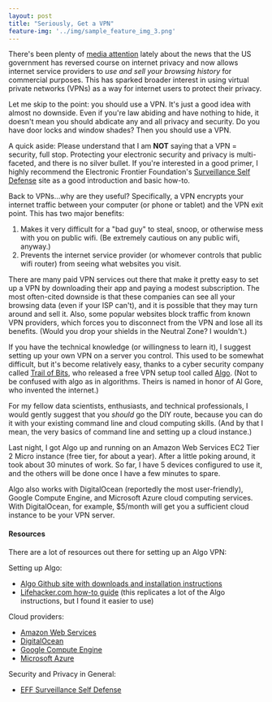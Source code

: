 ```yaml
---
layout: post
title: "Seriously, Get a VPN"
feature-img: '../img/sample_feature_img_3.png'
---
```

There's been plenty of [media attention](https://arstechnica.com/tech-policy/2017/03/senate-votes-to-let-isps-sell-your-web-browsing-history-to-advertisers) lately about the news that the US government has reversed course on internet privacy and now allows internet service providers to *use and sell your browsing history* for commercial purposes.  This has sparked broader interest in using virtual private networks (VPNs) as a way for internet users to protect their privacy.

Let me skip to the point:  you should use a VPN.  It's just a good idea with almost no downside. Even if you're law abiding and have nothing to hide, it doesn't mean you should abdicate any and all privacy and security.  Do you have door locks and window shades?  Then you should use a VPN.

A quick aside:  Please understand that I am **NOT** saying that a VPN = security, full stop.  Protecting your electronic security and privacy is multi-faceted, and there is no silver bullet.  If you're interested in a good primer, I highly recommend the Electronic Frontier Foundation's [Surveillance Self Defense](https://ssd.eff.org) site as a good introduction and basic how-to.

Back to VPNs...why are they useful?  Specifically, a VPN encrypts your internet traffic between your computer (or phone or tablet) and the VPN exit point.  This has two major benefits:
1. Makes it very difficult for a "bad guy" to steal, snoop, or otherwise mess with you on public wifi.  (Be extremely cautious on any public wifi, anyway.)
2. Prevents the internet service provider (or whomever controls that public wifi router) from seeing what websites you visit.

There are many paid VPN services out there that make it pretty easy to set up a VPN by downloading their app and paying a modest subscription.  The most often-cited downside is that these companies can see all your browsing data (even if your ISP can't), and it is possible that they may turn around and sell it.  Also, some popular websites block traffic from known VPN providers, which forces you to disconnect from the VPN and lose all its benefits.  (Would you drop your shields in the Neutral Zone?  I wouldn't.)

If you have the technical knowledge (or willingness to learn it), I suggest setting up your own VPN on a server you control.  This used to be somewhat difficult, but it's become relatively easy, thanks to a cyber security company called [Trail of Bits](https://www.trailofbits.com), who released a free VPN setup tool called [Algo](https://blog.trailofbits.com/2016/12/12/meet-algo-the-vpn-that-works/).  (Not to be confused with algo as in algorithms.  Theirs is named in honor of Al Gore, who invented the internet.)

For my fellow data scientists, enthusiasts, and technical professionals, I would gently suggest that you *should* go the DIY route, because you can do it with your existing command line and cloud computing skills.  (And by that I mean, the very basics of command line and setting up a cloud instance.)

Last night, I got Algo up and running on an Amazon Web Services EC2 Tier 2 Micro instance (free tier, for about a year).  After a little poking around, it took about 30 minutes of work.  So far, I have 5 devices configured to use it, and the others will be done once I have a few minutes to spare.

Algo also works with DigitalOcean (reportedly the most user-friendly), Google Compute Engine, and Microsoft Azure cloud computing services.  With DigitalOcean, for example, $5/month will get you a sufficient cloud instance to be your VPN server.

#### Resources
There are a lot of resources out there for setting up an Algo VPN:

Setting up Algo:

- [Algo Github site with downloads and installation instructions](https://github.com/trailofbits/algo)
- [Lifehacker.com how-to guide](http://lifehacker.com/how-to-set-up-your-own-completely-free-vpn-in-the-cloud-1794302432) (this replicates a lot of the Algo instructions, but I found it easier to use)

Cloud providers:
- [Amazon Web Services](https://aws.amazon.com)
- [DigitalOcean](https://www.digitalocean.com)
- [Google Compute Engine](https://cloud.google.com/compute/)
- [Microsoft Azure](https://azure.microsoft.com/en-us/)

Security and Privacy in General:
- [EFF Surveillance Self Defense](https://ssd.eff.org)
